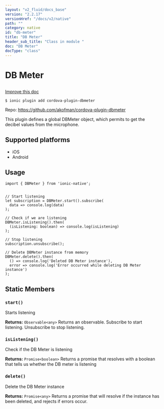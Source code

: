 ```yaml
---
layout: "v2_fluid/docs_base"
version: "2.2.17"
versionHref: "/docs/v2/native"
path: ""
category: native
id: "db-meter"
title: "DB Meter"
header_sub_title: "Class in module "
doc: "DB Meter"
docType: "class"
---
```








<h1 class="api-title">
  
  DB Meter
  

  

  </h1>

<a class="improve-v2-docs" href="http://github.com/driftyco/ionic-native/edit/master/src/plugins/dbmeter.ts#L1">
  Improve this doc
</a>



<!-- decorators -->





<pre><code>$ ionic plugin add cordova-plugin-dbmeter</code></pre>
<p>Repo:
  <a href="https://github.com/akofman/cordova-plugin-dbmeter">
    https://github.com/akofman/cordova-plugin-dbmeter
  </a>
</p>

<!-- description -->

<p>This plugin defines a global DBMeter object, which permits to get the decibel values from the microphone.</p>


<!-- @platforms tag -->
<h2>Supported platforms</h2>

<ul>
  <li>iOS</li><li>Android</li>
</ul>

<!-- @platforms tag end -->


<!-- if doc.decorators -->

<!-- @usage tag -->

<h2>Usage</h2>

<pre><code class="lang-typescript">import { DBMeter } from &#39;ionic-native&#39;;


// Start listening
let subscription = DBMeter.start().subscribe(
  data =&gt; console.log(data)
);

// Check if we are listening
DBMeter.isListening().then(
  (isListening: boolean) =&gt; console.log(isListening)
);

// Stop listening
subscription.unsubscribe();

// Delete DBMeter instance from memory
DBMeter.delete().then(
  () =&gt; console.log(&#39;Deleted DB Meter instance&#39;),
  error =&gt; console.log(&#39;Error occurred while deleting DB Meter instance&#39;)
);
</code></pre>




<!-- @property tags -->


<h2>Static Members</h2>

<div id="start"></div>
<h3><code>start()</code>
  
</h3>




Starts listening






<div class="return-value" markdown="1">
  <i class="icon ion-arrow-return-left"></i>
  <b>Returns:</b> 
<code>Observable&lt;any&gt;</code> Returns an observable. Subscribe to start listening. Unsubscribe to stop listening.
</div>



<div id="isListening"></div>
<h3><code>isListening()</code>
  
</h3>


Check if the DB Meter is listening






<div class="return-value" markdown="1">
  <i class="icon ion-arrow-return-left"></i>
  <b>Returns:</b> 
<code>Promise&lt;boolean&gt;</code> Returns a promise that resolves with a boolean that tells us whether the DB meter is listening
</div>



<div id="delete"></div>
<h3><code>delete()</code>
  
</h3>


Delete the DB Meter instance






<div class="return-value" markdown="1">
  <i class="icon ion-arrow-return-left"></i>
  <b>Returns:</b> 
<code>Promise&lt;any&gt;</code> Returns a promise that will resolve if the instance has been deleted, and rejects if errors occur.
</div>




<!-- methods on the class -->



<!-- other classes -->

<!-- end other classes -->

<!-- interfaces -->

<!-- end interfaces -->

<!-- related link --><!-- end content block -->


<!-- end body block -->

